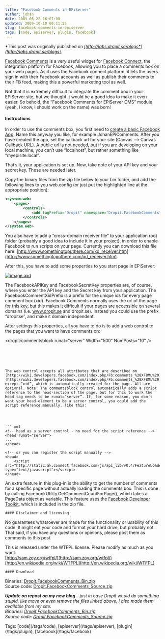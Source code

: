 ```yaml
---
title: "Facebook Comments in EPiServer"
author: johan
date: 2009-06-22 16:07:00
updated: 2009-10-10 00:11:55
slug: facebook-comments-in-episerver
tags: [code, episerver, plugin, facebook]
---
```


*This post was originally published on *[*http://labs.dropit.se/blogs*](http://labs.dropit.se/blogs)*.* 

[Facebook Comments](http://wiki.developers.facebook.com/index.php/Comments_Box) is a very useful widget for [Facebook Connect](http://developers.facebook.com/connect.php), the integration platform for Facebook, allowing you to place a comments box on your web pages. As it uses the Facebook connect platform, it lets the users sign in with their Facebook accounts as well as publish their comments to their FB feed, making this a powerful marketing tool as well. 

Not that it is extremely difficult to integrate the comment box in your EPiServer site, but we thought it would be a good idea to make it even easier. So behold, the “Facebook Comments for EPiServer CMS” module (yeah, I know, I should work on the name) was born! 

#### Instructions

In order to use the comments box, you first need to [create a basic Facebook App](http://www.facebook.com/developers/createapp.php). Name this anyway you like, for example JohanEPiComments. After you have created the app, set the callback url for your site (Canvas –> Canvas Callback URL). A public url is not needed, but if you are developing on your local machine, you can’t use “localhost”, but rather something like “myepisite.local”. 

That’s it, your application is set up. Now, take note of your API key and your secret key. These are needed later. 

Copy the binary files from the zip file below to your bin folder, and add the following lines to you web.config (or just put the highlighted line at the appropriate position): 
  

``` xml 
<system.web>
    <pages>
        <controls>
            <add tagPrefix="Dropit" namespace="Dropit.FacebookComments" assembly="Dropit.FacebookComments"/>
        </controls>
    </pages>
</system.web>
```





You also have to add a “cross-domain receiver file” to your application root folder (probably a good idea to include it in your project), in order to enable Facebook to run scripts on your page. Currently you can download this file here: [http://www.somethingtoputhere.com/xd_receiver.htm](http://www.somethingtoputhere.com/xd_receiver.htm). 

After this, you have to add some properties to you start page in EPiServer: 

[![image.axd](/images/blog_driessen_se/subtext/WindowsLiveWriter/FacebookCommentsinEPiServer_12B25/image.axd_thumb.png "image.axd")](/images/blog_driessen_se/subtext/WindowsLiveWriter/FacebookCommentsinEPiServer_12B25/image.axd_2.png) 



The FacebookAPIKey and FacebookSecretKey properties are, of course, where you enter the API key and the Secret key from your application. The FacebookCommentXidPrefix is a prefix for the unique ids for every page comment box (xid). Facebook Comments normally uses the url of the page for this key, but this makes it difficult if your pages are accessible on several domains (i.e. www.dropit.se and dropit.se). Instead you could use the prefix “dropitse”, and make it domain independent. 

After settings this properties, all you have to do is to add a web control to the pages that you want to have comments on: 

<dropit:commentsblock runat="server" Width="500" NumPosts="10" />
```





The web control accepts all attributes that are described on [http://wiki.developers.facebook.com/index.php/Fb:comments_%28XFBML%29](http://wiki.developers.facebook.com/index.php/Fb:comments_%28XFBML%29), except “xid”, which is automatically created for the page. All are optional. Note: The commentsblock control automatically adds a script reference to the head-section of the page, but for this to work the head tag needs to be runat=”server”. If, for some reason, you don’t want your head-element to be a server control, you could add the script reference manually, like this: 




``` xml 
<!-- head as a server control - no need for the script reference -->
<head runat="server">
...
</head>

<!-- or you can register the script manually -->
<head>
    <script src="http://static.ak.connect.facebook.com/js/api_lib/v0.4/FeatureLoader.js.php" type="text/javascript"></script>
</head>
```


An extra feature in this plug-in is the ability to get the number of comments for a specific page without actually loading the comments box. This is done by calling FacebookUtility.GetCommentCountForPage(), which takes a PageData object as variable. This feature uses the [Facebook Developer Toolkit](http://facebooktoolkit.codeplex.com/), which is included in the zip file. 



    #### Disclaimer and licensing

    
No guarantees whatsoever are made for the functionality or usability of this code. It might eat your code and format your hard drive, but probably not. That said, if you have any questions or opinions, please post them as comments to this post. 



This is released under the WTFPL license. Please modify as much as you want.   
[http://sam.zoy.org/wtfpl/](http://sam.zoy.org/wtfpl/)   
[http://en.wikipedia.org/wiki/WTFPL](http://en.wikipedia.org/wiki/WTFPL)

    #### Download

Binaries: [Dropit.FacebookComments_Bin.zip](http://labs.dropit.se/FBComments/Dropit.FacebookComments_Bin.zip)   
Source code: [Dropit.FacebookComments_Source.zip](http://labs.dropit.se/FBComments/Dropit.FacebookComments_Source.zip)

***Update on repost on my new blog** – just in case Dropit would do something stupid, like move or even remove the files linked above, I also made them available from my site:   
Binaries: [Dropit.FacebookComments_Bin.zip](/files/Dropit.FacebookComments_Bin.zip)   
Source code: [Dropit.FacebookComments_Source.zip](/files/Dropit.FacebookComments_Souce.zip)*


<div style="padding-bottom: 0px; margin: 0px; padding-left: 0px; padding-right: 0px; display: inline; float: none; padding-top: 0px" id="scid:0767317B-992E-4b12-91E0-4F059A8CECA8:a3648c5d-c5a8-4fb1-9dcc-b913687f4841" class="wlWriterEditableSmartContent">Tags: [code](/tags/code), [episerver](/tags/episerver), [plugin](/tags/plugin), [facebook](/tags/facebook)</div>
